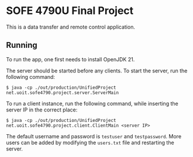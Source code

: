 # SOFE 4790U Final Project

This is a data transfer and remote control application.

## Running

To run the app, one first needs to install OpenJDK 21.

The server should be started before any clients. To start the server, run the following command:
```
$ java -cp ./out/production/UnifiedProject net.uoit.sofe4790.project.server.ServerMain
```

To run a client instance, run the following command, while inserting the server IP in the correct place:
```
$ java -cp ./out/production/UnifiedProject net.uoit.sofe4790.project.client.ClientMain <server IP>
```

The default username and password is `testuser` and `testpassword`. More users can be added by modifying the `users.txt` file and restarting the server.
